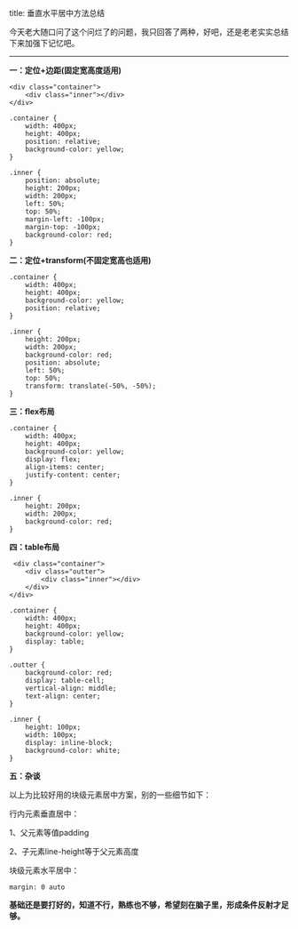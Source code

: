 title: 垂直水平居中方法总结

今天老大随口问了这个问烂了的问题，我只回答了两种，好吧，还是老老实实总结下来加强下记忆吧。


****

**一：定位+边距(固定宽高度适用)**
```
<div class="container">
    <div class="inner"></div>
</div>
```
<!--more-->
```
.container {
    width: 400px;
    height: 400px;
    position: relative;
    background-color: yellow;
}

.inner {
    position: absolute;
    height: 200px;
    width: 200px;
    left: 50%;
    top: 50%;
    margin-left: -100px;
    margin-top: -100px;
    background-color: red;
}
```

**二：定位+transform(不固定宽高也适用)**
```
.container {
    width: 400px;
    height: 400px;
    background-color: yellow;
    position: relative;
}

.inner {
    height: 200px;
    width: 200px;
    background-color: red;
    position: absolute;
    left: 50%;
    top: 50%;
    transform: translate(-50%, -50%);
}
```

**三：flex布局**
```
.container {
    width: 400px;
    height: 400px;
    background-color: yellow;
    display: flex;
    align-items: center;
    justify-content: center;
}

.inner {
    height: 200px;
    width: 200px;
    background-color: red;
}
```

**四：table布局**
```
 <div class="container">
    <div class="outter">
        <div class="inner"></div>
    </div>
</div>
```
```
.container {
    width: 400px;
    height: 400px;
    background-color: yellow;
    display: table;
}

.outter {
    background-color: red;
    display: table-cell;
    vertical-align: middle;
    text-align: center;
}

.inner {
    height: 100px;
    width: 100px;
    display: inline-block;
    background-color: white;
}
```

**五：杂谈**

以上为比较好用的块级元素居中方案，别的一些细节如下：

行内元素垂直居中：

1、父元素等值padding

2、子元素line-height等于父元素高度

块级元素水平居中：

```
margin: 0 auto
```

**基础还是要打好的，知道不行，熟练也不够，希望刻在脑子里，形成条件反射才足够。**